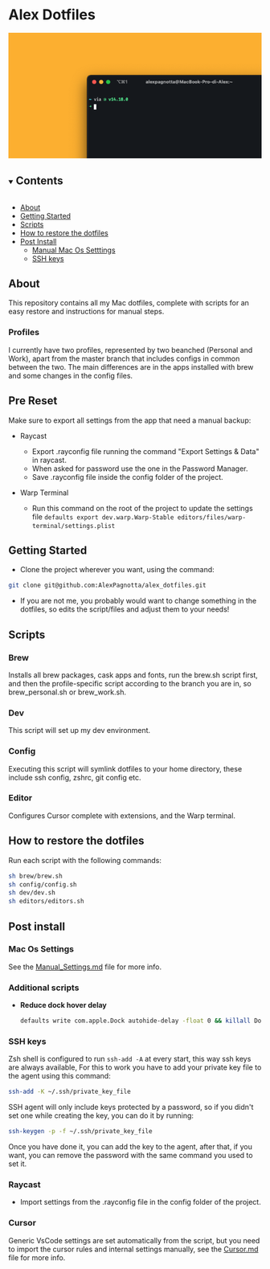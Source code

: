 # Alex Dotfiles

<img src="cover.png">

<details open="open">
  <summary><h2 style="display: inline-block">Contents</h2></summary>
  <ul>
    <li><a href="#about">About</a></li>
    <li> <a href="#getting-started">Getting Started</a></li>
    <li><a href="#scripts">Scripts</a></li>
    <li><a href="#how-to-restore-the-dotfiles">How to restore the dotfiles</a></li>
    <li><a href="#post-install">Post Install</a>
    <ul>
        <li><a href="#mac-os-settings">Manual Mac Os Setttings</a></li>
        <li><a href="#ssh-keys">SSH keys</a></li>
    </ul>
  </ul>
</details>

## About

This repository contains all my Mac dotfiles, complete with scripts for an easy restore and instructions for manual steps.

### Profiles

I currently have two profiles, represented by two beanched (Personal and Work), apart from the master branch that includes configs in common between the two.
The main differences are in the apps installed with brew and some changes in the config files.

## Pre Reset

Make sure to export all settings from the app that need a manual backup:

- Raycast

  - Export .rayconfig file running the command "Export Settings & Data" in raycast.
  - When asked for password use the one in the Password Manager.
  - Save .rayconfig file inside the config folder of the project.

- Warp Terminal
  - Run this command on the root of the project to update the settings file `defaults export dev.warp.Warp-Stable editors/files/warp-terminal/settings.plist`

## Getting Started

- Clone the project wherever you want, using the command:

```bash
git clone git@github.com:AlexPagnotta/alex_dotfiles.git
```

- If you are not me, you probably would want to change something in the dotfiles, so edits the script/files and adjust them to your needs!

## Scripts

### Brew

Installs all brew packages, cask apps and fonts, run the brew.sh script first, and then the profile-specific script according to the branch you are in, so brew_personal.sh or brew_work.sh.

### Dev

This script will set up my dev environment.

### Config

Executing this script will symlink dotfiles to your home directory, these include ssh config, zshrc, git config etc.

### Editor

Configures Cursor complete with extensions, and the Warp terminal.

## How to restore the dotfiles

Run each script with the following commands:

```bash
sh brew/brew.sh
sh config/config.sh
sh dev/dev.sh
sh editors/editors.sh
```

## Post install

### Mac Os Settings

See the <a href="Manual_Settings.md">Manual_Settings.md</a> file for more info.

### Additional scripts

- **Reduce dock hover delay**

  ```bash
  defaults write com.apple.Dock autohide-delay -float 0 && killall Dock
  ```

### SSH keys

Zsh shell is configured to run `ssh-add -A` at every start, this way ssh keys are always available,
For this to work you have to add your private key file to the agent using this command:

```bash
ssh-add -K ~/.ssh/private_key_file
```

SSH agent will only include keys protected by a password, so if you didn't set one while creating the key, you can do it by running:

```bash
ssh-keygen -p -f ~/.ssh/private_key_file
```

Once you have done it, you can add the key to the agent, after that, if you want, you can remove the password with the same command you used to set it.

### Raycast

- Import settings from the .rayconfig file in the config folder of the project.

### Cursor

Generic VsCode settings are set automatically from the script, but you need to import the cursor rules and internal settings manually, see the <a href="Cursor.md">Cursor.md</a> file for more info.
